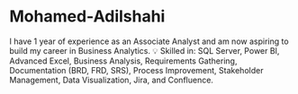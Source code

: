 # Mohamed-Adilshahi
I have 1 year of experience as an Associate Analyst and am now aspiring to build my career in Business Analytics.  💡 Skilled in: SQL Server, Power BI, Advanced Excel, Business Analysis, Requirements Gathering, Documentation (BRD, FRD, SRS), Process Improvement, Stakeholder Management, Data Visualization, Jira, and Confluence.
